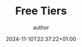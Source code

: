 ---
weight: 100
draft: false
author: "author"
title: "Free Tiers"
icon: "paid"
toc: true
description: "A list of services providing free tiers for developers and open-source creators, designed to save time and support informed choices. Here, you'll find software options across IaaS, PaaS, SaaS and other categories, all with free plans tailored to developers."
date: "2024-11-10T22:37:22+01:00"
lastmod: "2024-11-10T05:12:51+01:00"
tags: ["free-tiers", "IaaS", "PaaS", "SaaS", "Developers"]
---